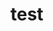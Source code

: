 # test   
     
     
           
          
               
              
       
      
   
     
 
